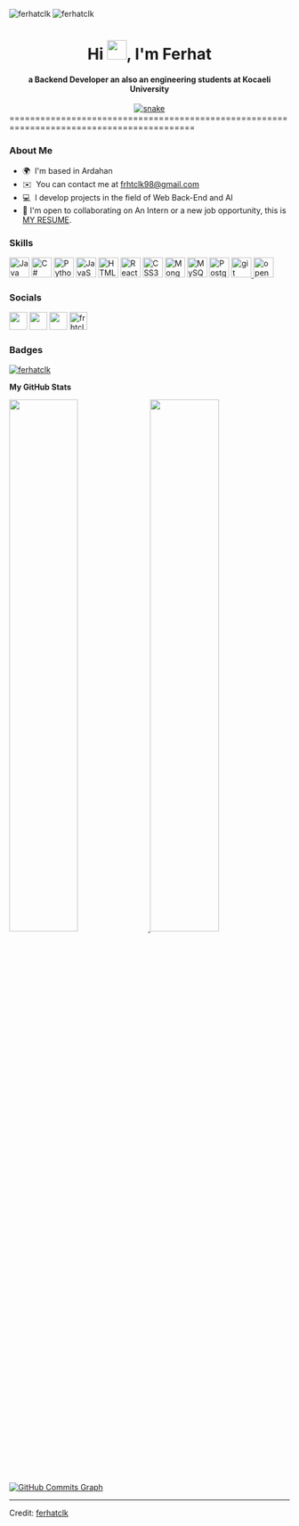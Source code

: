 <p align="left" > <img  src="https://komarev.com/ghpvc/?username=ferhatclk&label=Profile%20views&color=0e75b6&style=flat" alt="ferhatclk" />   <img  src="https://img.shields.io/github/followers/ferhatclk?label=Followers&style=social" alt="ferhatclk" /></p>

<div align="center">
<h1 align="center">Hi <img width="35" src="https://github.com/ferhatclk/ferhatclk/blob/main/resources/img/waving.gif">, I'm Ferhat</h1>
<h4 align="center">a Backend Developer an also an engineering students at Kocaeli University</h4>
</div>

<div align="center">
  <a href="https://1999azzar.github.io/1999AZZAR/">
  <img  src="https://github.com/ferhatclk/1999AZZAR/blob/main/resources/img/grid-snake.svg"
       alt="snake" /></a>
</div>
==========================================================================================

### About Me
* 🌍  I'm based in Ardahan
* ✉️  You can contact me at [frhtclk98@gmail.com](mailto:frhtclk98@gmail.com)
*  :computer:  I develop projects in the field of Web Back-End and AI
* 🤝  I'm open to collaborating on An Intern or a new job opportunity, this is [MY RESUME](https://drive.google.com/file/d/10jvPCMRWle5JnP6HUzIfiELWqTSYxn96/view?usp=sharing).

### Skills

<p align="left">
<a href="https://www.oracle.com/java/" target="_blank" rel="noreferrer"><img src="https://raw.githubusercontent.com/danielcranney/readme-generator/main/public/icons/skills/java-colored.svg" width="36" height="36" alt="Java" /></a>
<a href="https://docs.microsoft.com/en-us/dotnet/csharp/" target="_blank" rel="noreferrer"><img src="https://raw.githubusercontent.com/danielcranney/readme-generator/main/public/icons/skills/csharp-colored.svg" width="36" height="36" alt="C#" /></a>
<a href="https://www.python.org/" target="_blank" rel="noreferrer"><img src="https://raw.githubusercontent.com/danielcranney/readme-generator/main/public/icons/skills/python-colored.svg" width="36" height="36" alt="Python" /></a>
<a href="https://developer.mozilla.org/en-US/docs/Web/JavaScript" target="_blank" rel="noreferrer"><img src="https://raw.githubusercontent.com/danielcranney/readme-generator/main/public/icons/skills/javascript-colored.svg" width="36" height="36" alt="JavaScript" /></a>
<a href="https://developer.mozilla.org/en-US/docs/Glossary/HTML5" target="_blank" rel="noreferrer"><img src="https://raw.githubusercontent.com/danielcranney/readme-generator/main/public/icons/skills/html5-colored.svg" width="36" height="36" alt="HTML5" /></a>
<a href="https://reactjs.org/" target="_blank" rel="noreferrer"><img src="https://raw.githubusercontent.com/danielcranney/readme-generator/main/public/icons/skills/react-colored.svg" width="36" height="36" alt="React" /></a>
<a href="https://www.w3.org/TR/CSS/#css" target="_blank" rel="noreferrer"><img src="https://raw.githubusercontent.com/danielcranney/readme-generator/main/public/icons/skills/css3-colored.svg" width="36" height="36" alt="CSS3" /></a>
<a href="https://www.mongodb.com/" target="_blank" rel="noreferrer"><img src="https://raw.githubusercontent.com/danielcranney/readme-generator/main/public/icons/skills/mongodb-colored.svg" width="36" height="36" alt="MongoDB" /></a>
<a href="https://www.mysql.com/" target="_blank" rel="noreferrer"><img src="https://raw.githubusercontent.com/danielcranney/readme-generator/main/public/icons/skills/mysql-colored.svg" width="36" height="36" alt="MySQL" /></a>
<a href="https://www.postgresql.org/" target="_blank" rel="noreferrer"><img src="https://raw.githubusercontent.com/danielcranney/readme-generator/main/public/icons/skills/postgresql-colored.svg" width="36" height="36" alt="PostgreSQL" /></a>
<a href="https://git-scm.com/" target="_blank" rel="noreferrer"> <img src="https://www.vectorlogo.zone/logos/git-scm/git-scm-icon.svg" alt="git" width="36" height="36"/> </a> <a href="https://opencv.org/" target="_blank" rel="noreferrer"> <img src="https://www.vectorlogo.zone/logos/opencv/opencv-icon.svg" alt="opencv" width="36" height="36"/> </a>
</p>


### Socials

<p align="left"> <a href="https://www.github.com/ferhatclk" target="_blank" rel="noreferrer"><img src="https://raw.githubusercontent.com/danielcranney/readme-generator/main/public/icons/socials/github-dark.svg" width="32" height="32" /></a> <a href="https://www.linkedin.com/in/ferhatclk" target="_blank" rel="noreferrer"><img src="https://raw.githubusercontent.com/danielcranney/readme-generator/main/public/icons/socials/linkedin.svg" width="32" height="32" /></a> <a href="http://www.medium.com/@ferhatclk" target="_blank" rel="noreferrer"><img src="https://raw.githubusercontent.com/danielcranney/readme-generator/main/public/icons/socials/medium-dark.svg" width="32" height="32" /></a> <a href="https://www.hackerrank.com/frhtclk" target="_blank"  rel="noreferrer"><img src="https://raw.githubusercontent.com/rahuldkjain/github-profile-readme-generator/master/src/images/icons/Social/hackerrank.svg" alt="frhtclk" width="32" height="32"  /></a></p>

### Badges

<p align="left"> <a href="https://github.com/ryo-ma/github-profile-trophy"><img src="https://github-profile-trophy.vercel.app/?username=ferhatclk" alt="ferhatclk" /></a> </p>

<b>My GitHub Stats</b>

<p align="left">
  <a href="http://www.github.com/ferhatclk">
    <img width="49.5%" src="https://github-readme-stats.vercel.app/api?username=ferhatclk&show_icons=true&hide=&count_private=true&title_color=0891b2&text_color=10b981&icon_color=0891b2&bg_color=0f172a&hide_border=true&show_icons=true" />
    <img width="49.5%" src="https://github-readme-streak-stats.herokuapp.com/?user=ferhatclk&stroke=10b981&background=0f172a&ring=0891b2&fire=0891b2&currStreakNum=10b981&currStreakLabel=0891b2&sideNums=10b981&sideLabels=10b981&dates=10b981&hide_border=true"  />
  </a>
</p>

<a href="http://www.github.com/ferhatclk"><img src="https://activity-graph.herokuapp.com/graph?username=ferhatclk&bg_color=0f172a&color=10b981&line=0891b2&point=10b981&area_color=0f172a&area=true&hide_border=true&custom_title=GitHub%20Commits%20Graph" alt="GitHub Commits Graph" /></a>

------

Credit: [ferhatclk](http://www.github.com/ferhatclk)
